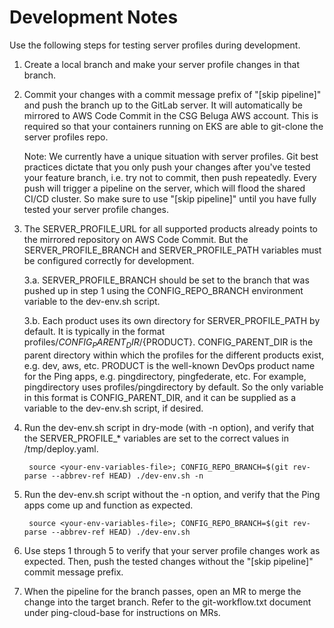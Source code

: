 # Development Notes

Use the following steps for testing server profiles during development. 

1. Create a local branch and make your server profile changes in that branch.

2. Commit your changes with a commit message prefix of "[skip pipeline]" and push the branch up to the GitLab server.
   It will automatically be mirrored to AWS Code Commit in the CSG Beluga AWS account. This is required so that your 
   containers running on EKS are able to git-clone the server profiles repo. 
   
   Note: We currently have a unique situation with server profiles. Git best practices dictate that you only push your 
   changes after you've tested your feature branch, i.e. try not to commit, then push repeatedly. Every push will 
   trigger a pipeline on the server, which will flood the shared CI/CD cluster. So make sure to use "[skip pipeline]" 
   until you have fully tested your server profile changes. 

3. The SERVER_PROFILE_URL for all supported products already points to the mirrored repository on AWS Code Commit.
   But the SERVER_PROFILE_BRANCH and SERVER_PROFILE_PATH variables must be configured correctly for development.

   3.a. SERVER_PROFILE_BRANCH should be set to the branch that was pushed up in step 1 using the CONFIG_REPO_BRANCH
        environment variable to the dev-env.sh script.

   3.b. Each product uses its own directory for SERVER_PROFILE_PATH by default. It is typically in the format
        profiles/${CONFIG_PARENT_DIR}/${PRODUCT}. CONFIG_PARENT_DIR is the parent directory within which the profiles
        for the different products exist, e.g. dev, aws, etc. PRODUCT is the well-known DevOps product name for the
        Ping apps, e.g. pingdirectory, pingfederate, etc. For example, pingdirectory uses profiles/pingdirectory by
        default. So the only variable in this format is CONFIG_PARENT_DIR, and it can be supplied as a variable to the
        dev-env.sh script, if desired.

4. Run the dev-env.sh script in dry-mode (with -n option), and verify that the SERVER_PROFILE_* variables are set to 
   the correct values in /tmp/deploy.yaml.
   
        source <your-env-variables-file>; CONFIG_REPO_BRANCH=$(git rev-parse --abbrev-ref HEAD) ./dev-env.sh -n

5. Run the dev-env.sh script without the -n option, and verify that the Ping apps come up and function as expected.

        source <your-env-variables-file>; CONFIG_REPO_BRANCH=$(git rev-parse --abbrev-ref HEAD) ./dev-env.sh
        
6. Use steps 1 through 5 to verify that your server profile changes work as expected. Then, push the tested changes
   without the "[skip pipeline]" commit message prefix.

7. When the pipeline for the branch passes, open an MR to merge the change into the target branch. Refer to the 
   git-workflow.txt document under ping-cloud-base for instructions on MRs.